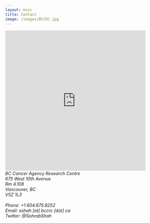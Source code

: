```yaml
---
layout: misc
title: Contact
image: /images/BCCRC.jpg
---
```

[BCCRC]: https://github.com/shahcompbio/shahwebsite/blob/master/images/BCCRC.jpg "BCCRC"

<iframe class="pull-right" src="https://www.google.com/maps/embed?pb=!1m18!1m12!1m3!1d2603.7237273648043!2d-123.12166164812054!3d49.26268218000623!2m3!1f0!2f0!3f0!3m2!1i1024!2i768!4f13.1!3m3!1m2!1s0x548673c2cb8966bf%3A0x8120a7e52adbc3f2!2sBC+Cancer+Research+Centre!5e0!3m2!1sen!2sca!4v1499907753719" width="450" height="450" frameborder="0" style="border:0" allowfullscreen></iframe>

<address>
	BC Cancer Agency Research Centre<br>
	675 West 10th Avenue<br>
    Rm 4.108<br>
	Vancouver, BC<br>
    V5Z 1L3<br>
    <br>
    Phone: +1 604.675.8252<br>
    Email: sshah [at] bccrc [dot] ca<br>
    Twitter: @SohrabShah
</address>

